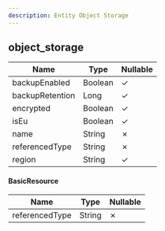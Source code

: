 ```yaml
---
description: Entity Object Storage
---
```

object_storage
--------------

| **Name**        | **Type** | **Nullable** |
| --------------- | -------- | ------------ |
| backupEnabled   | Boolean  | &check;      |
| backupRetention | Long     | &check;      |
| encrypted       | Boolean  | &check;      |
| isEu            | Boolean  | &check;      |
| name            | String   | &cross;      |
| referencedType  | String   | &cross;      |
| region          | String   | &check;      |

#### BasicResource
| **Name**       | **Type** | **Nullable** |
| -------------- | -------- | ------------ |
| referencedType | String   | &cross;      |
